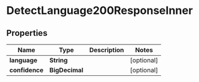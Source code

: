 

# DetectLanguage200ResponseInner


## Properties

| Name | Type | Description | Notes |
|------------ | ------------- | ------------- | -------------|
|**language** | **String** |  |  [optional] |
|**confidence** | **BigDecimal** |  |  [optional] |



